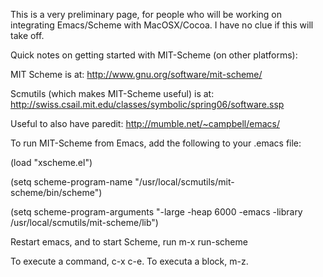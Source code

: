 This is a very preliminary page, for people who will be working on integrating Emacs/Scheme with MacOSX/Cocoa. I have no clue if this will take off. 

Quick notes on getting started with MIT-Scheme (on other platforms): 

MIT Scheme is at: http://www.gnu.org/software/mit-scheme/

Scmutils (which makes MIT-Scheme useful) is at: http://swiss.csail.mit.edu/classes/symbolic/spring06/software.ssp

Useful to also have paredit: http://mumble.net/~campbell/emacs/

To run MIT-Scheme from Emacs, add the following to your .emacs file: 

(load "xscheme.el")

(setq scheme-program-name "/usr/local/scmutils/mit-scheme/bin/scheme")

(setq scheme-program-arguments "-large -heap 6000 -emacs -library /usr/local/scmutils/mit-scheme/lib")

Restart emacs, and to start Scheme, run m-x run-scheme

To execute a command, c-x c-e. To executa a block, m-z.
